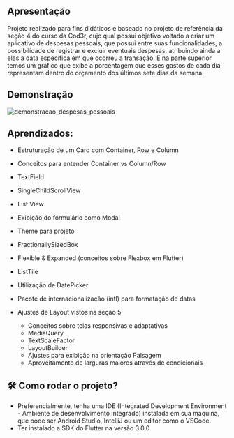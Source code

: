 ## Apresentação 

Projeto realizado para fins didáticos e baseado no projeto de referência da seção 4 do curso da Cod3r, cujo qual possui objetivo voltado a criar um aplicativo de despesas pessoais, que possui entre suas funcionalidades, a possibilidade de registrar e excluir eventuais despesas, atribuindo ainda a elas a data específica em que ocorreu a transação. E na parte superior temos um gráfico que exibe a porcentagem que esses gastos de cada dia representam dentro do orçamento dos últimos sete dias da semana.

## Demonstração 

![demonstracao_despesas_pessoais](https://user-images.githubusercontent.com/109693767/215779015-64cf2371-86ac-47de-977a-390aa2a9dc5b.gif)

## Aprendizados:
* Estruturação de um Card com Container, Row e Column
* Conceitos para entender Container vs Column/Row 
* TextField
* SingleChildScrollView 
* List View
* Exibição do formulário como Modal
* Theme para projeto
* FractionallySizedBox
* Flexible & Expanded (conceitos sobre Flexbox em Flutter)
* ListTile
* Utilização de DatePicker
* Pacote de internacionalização (intl) para formatação de datas

* Ajustes de Layout vistos na seção 5
   * Conceitos sobre telas responsivas e adaptativas
   * MediaQuery 
   * TextScaleFactor 
   * LayoutBuilder   
   * Ajustes para exibição na orientação Paisagem   
   * Aproveitamento de larguras maiores através de condicionais

## :hammer_and_wrench:	Como rodar o projeto? 

* Preferencialmente, tenha uma IDE (Integrated Development Environment - Ambiente de desenvolvimento integrado) instalada em sua máquina, que pode ser Android Studio, IntelliJ ou um editor como o VSCode. 
* Ter instalado a SDK do Flutter na versão 3.0.0
